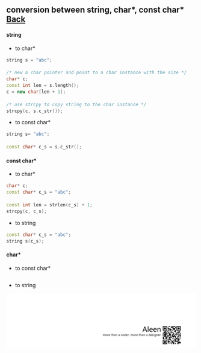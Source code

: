 ## conversion between **string**, **char***, **const char*** [Back](./../c.md)

#### string

- to char*

```cpp
string s = "abc";

/* new a char pointer and point to a char instance with the size */
char* c;
const int len = s.length();
c = new char[len + 1];

/* use strcpy to copy string to the char instance */
strcpy(c, s.c_str());
```

- to const char*

```cpp
string s= "abc";

const char* c_s = s.c_str();
```

#### const char*

- to char*

```cpp
char* c;
const char* c_s = "abc";

const int len = strlen(c_s) + 1;
strcpy(c, c_s);
```

- to string

```cpp
const char* c_s = "abc";
string s(c_s);
```

#### char*

- to const char*

```cpp

```

- to string

<a href="http://aleen42.github.io/" target="_blank" ><img src="./../../../pic/tail.gif"></a>
